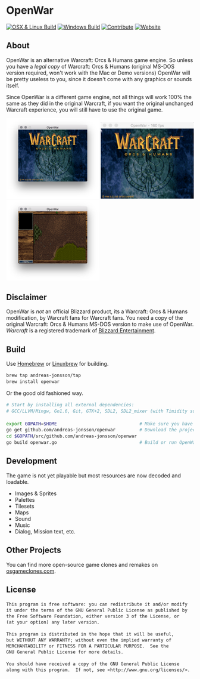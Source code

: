 # OpenWar

[![OSX & Linux Build](https://travis-ci.org/andreas-jonsson/openwar.svg?branch=master)](https://travis-ci.org/andreas-jonsson/openwar) [![Windows Build](https://ci.appveyor.com/api/projects/status/erhgfi08p3amtaec?svg=true)](https://ci.appveyor.com/project/andreas-t-jonsson/openwar)
[![Contribute](https://img.shields.io/badge/contribute-FreedomSponsors-blue.svg)](https://freedomsponsors.org/project/341)
[![Website](https://img.shields.io/badge/project-website-red.svg)](http://www.openwar.io)

## About

OpenWar is an alternative Warcraft: Orcs & Humans game engine. So unless you have a *legal copy* of Warcraft: Orcs & Humans (original MS-DOS version required, won't work with the Mac or Demo versions) OpenWar will be pretty useless to you, since it doesn't come with any graphics or sounds itself.

Since OpenWar is a different game engine, not all things will work 100% the same as they did in the original Warcraft, if you want the original unchanged Warcraft experience, you will still have to use the original game.

<img src="https://raw.githubusercontent.com/andreas-jonsson/openwar/master/doc/screenshot1.png" width="250">
<img src="https://raw.githubusercontent.com/andreas-jonsson/openwar/master/doc/screenshot3.gif" width="250">
<img src="https://raw.githubusercontent.com/andreas-jonsson/openwar/master/doc/screenshot2.png" width="250">

## Disclaimer

OpenWar is *not* an official Blizzard product, its a Warcraft: Orcs & Humans modification, by Warcraft fans for Warcraft fans. You need a copy of the original Warcraft: Orcs & Humans MS-DOS version to make use of OpenWar. *Warcraft* is a registered trademark of [Blizzard Entertainment](https://www.blizzard.com).

## Build

Use [Homebrew](http://brew.sh) or [Linuxbrew](http://linuxbrew.sh) for building.

```bash
brew tap andreas-jonsson/tap
brew install openwar
```

Or the good old fashioned way.

```bash
# Start by installing all external dependencies:
# GCC/LLVM/Mingw, Go1.6, Git, GTK+2, SDL2, SDL2_mixer (with Timidity support).

export GOPATH=$HOME                               # Make sure you have a GOPATH set to your Go workspace.
go get github.com/andreas-jonsson/openwar         # Download the project using Go.
cd $GOPATH/src/github.com/andreas-jonsson/openwar
go build openwar.go                               # Build or run OpenWar.
```

## Development

The game is not yet playable but most resources are now decoded and loadable.

* Images & Sprites
* Palettes
* Tilesets
* Maps
* Sound
* Music
* Dialog, Mission text, etc.

## Other Projects

You can find more open-source game clones and remakes on [osgameclones.com](http://osgameclones.com/).

## License
```
This program is free software: you can redistribute it and/or modify
it under the terms of the GNU General Public License as published by
the Free Software Foundation, either version 3 of the License, or
(at your option) any later version.

This program is distributed in the hope that it will be useful,
but WITHOUT ANY WARRANTY; without even the implied warranty of
MERCHANTABILITY or FITNESS FOR A PARTICULAR PURPOSE.  See the
GNU General Public License for more details.

You should have received a copy of the GNU General Public License
along with this program.  If not, see <http://www.gnu.org/licenses/>.
```
